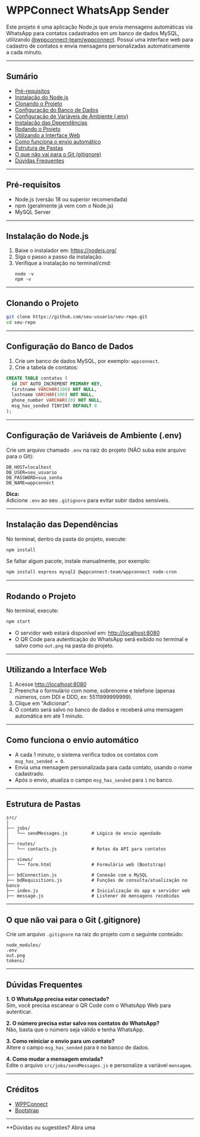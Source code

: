 # WPPConnect WhatsApp Sender

Este projeto é uma aplicação Node.js que envia mensagens automáticas via WhatsApp para contatos cadastrados em um banco de dados MySQL, utilizando [@wppconnect-team/wppconnect](https://github.com/wppconnect-team/wppconnect). Possui uma interface web para cadastro de contatos e envia mensagens personalizadas automaticamente a cada minuto.

---

## Sumário

- [Pré-requisitos](#pré-requisitos)
- [Instalação do Node.js](#instalação-do-nodejs)
- [Clonando o Projeto](#clonando-o-projeto)
- [Configuração do Banco de Dados](#configuração-do-banco-de-dados)
- [Configuração de Variáveis de Ambiente (.env)](#configuração-de-variáveis-de-ambiente-env)
- [Instalação das Dependências](#instalação-das-dependências)
- [Rodando o Projeto](#rodando-o-projeto)
- [Utilizando a Interface Web](#utilizando-a-interface-web)
- [Como funciona o envio automático](#como-funciona-o-envio-automático)
- [Estrutura de Pastas](#estrutura-de-pastas)
- [O que não vai para o Git (gitignore)](#o-que-não-vai-para-o-git-gitignore)
- [Dúvidas Frequentes](#dúvidas-frequentes)

---

## Pré-requisitos

- Node.js (versão 18 ou superior recomendada)
- npm (geralmente já vem com o Node.js)
- MySQL Server

---

## Instalação do Node.js

1. Baixe o instalador em: https://nodejs.org/
2. Siga o passo a passo da instalação.
3. Verifique a instalação no terminal/cmd:
   ```
   node -v
   npm -v
   ```

---

## Clonando o Projeto

```sh
git clone https://github.com/seu-usuario/seu-repo.git
cd seu-repo
```

---

## Configuração do Banco de Dados

1. Crie um banco de dados MySQL, por exemplo: `wppconnect`.
2. Crie a tabela de contatos:

```sql
CREATE TABLE contatos (
  id INT AUTO_INCREMENT PRIMARY KEY,
  firstname VARCHAR(100) NOT NULL,
  lastname VARCHAR(100) NOT NULL,
  phone_number VARCHAR(20) NOT NULL,
  msg_has_sended TINYINT DEFAULT 0
);
```

---

## Configuração de Variáveis de Ambiente (.env)

Crie um arquivo chamado `.env` na raiz do projeto (NÃO suba este arquivo para o Git):

```
DB_HOST=localhost
DB_USER=seu_usuario
DB_PASSWORD=sua_senha
DB_NAME=wppconnect
```

**Dica:**  
Adicione `.env` ao seu `.gitignore` para evitar subir dados sensíveis.

---

## Instalação das Dependências

No terminal, dentro da pasta do projeto, execute:

```sh
npm install
```

Se faltar algum pacote, instale manualmente, por exemplo:

```sh
npm install express mysql2 @wppconnect-team/wppconnect node-cron
```

---

## Rodando o Projeto

No terminal, execute:

```sh
npm start
```

- O servidor web estará disponível em: [http://localhost:8080](http://localhost:8080)
- O QR Code para autenticação do WhatsApp será exibido no terminal e salvo como `out.png` na pasta do projeto.

---

## Utilizando a Interface Web

1. Acesse [http://localhost:8080](http://localhost:8080)
2. Preencha o formulário com nome, sobrenome e telefone (apenas números, com DDI e DDD, ex: 5511999999999).
3. Clique em "Adicionar".
4. O contato será salvo no banco de dados e receberá uma mensagem automática em até 1 minuto.

---

## Como funciona o envio automático

- A cada 1 minuto, o sistema verifica todos os contatos com `msg_has_sended = 0`.
- Envia uma mensagem personalizada para cada contato, usando o nome cadastrado.
- Após o envio, atualiza o campo `msg_has_sended` para `1` no banco.

---

## Estrutura de Pastas

```
src/
│
├── jobs/
│   └── sendMessages.js         # Lógica de envio agendado
│
├── routes/
│   └── contacts.js             # Rotas da API para contatos
│
├── views/
│   └── form.html               # Formulário web (Bootstrap)
│
├── bdConnection.js             # Conexão com o MySQL
├── bdRequisitions.js           # Funções de consulta/atualização no banco
├── index.js                    # Inicialização do app e servidor web
├── message.js                  # Listener de mensagens recebidas
```

---

## O que não vai para o Git (.gitignore)

Crie um arquivo `.gitignore` na raiz do projeto com o seguinte conteúdo:

```
node_modules/
.env
out.png
tokens/
```

---

## Dúvidas Frequentes

**1. O WhatsApp precisa estar conectado?**  
Sim, você precisa escanear o QR Code com o WhatsApp Web para autenticar.

**2. O número precisa estar salvo nos contatos do WhatsApp?**  
Não, basta que o número seja válido e tenha WhatsApp.

**3. Como reiniciar o envio para um contato?**  
Altere o campo `msg_has_sended` para `0` no banco de dados.

**4. Como mudar a mensagem enviada?**  
Edite o arquivo `src/jobs/sendMessages.js` e personalize a variável `mensagem`.

---

## Créditos

- [WPPConnect](https://github.com/wppconnect-team/wppconnect)
- [Bootstrap](https://getbootstrap.com/)

---

**Dúvidas ou sugestões? Abra uma